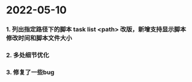 # 2022-05-10

### 1. 列出指定路径下的脚本 task list \<path\> 改版，新增支持显示脚本修改时间和脚本文件大小
### 2. 多处细节优化
### 3. 修复了一些bug
